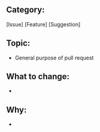 ## Category:
[Issue] 
[Feature] 
[Suggestion]

## Topic:
* General purpose of pull request

## What to change:
*

## Why:
*
